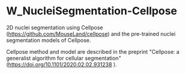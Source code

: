 # W_NucleiSegmentation-Cellpose

2D nuclei segmentation using Cellpose (https://github.com/MouseLand/cellpose) and the pre-trained nuclei segmentation models of Cellpose.

Cellpose method and model are described in the preprint "Cellpose: a generalist algorithm for cellular segmentation" (https://doi.org/10.1101/2020.02.02.931238
).
